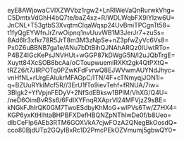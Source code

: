 eyE8AWjowaCVIXZWVbz1rgw2+LnRIWeVaQnRurwkVhg=
C5DmtxVdGhH4bQ7te/baZ4xz+R/WDLWqbFX9IYIzw6U=
JnCNL+T53gtbS3XvqtmCIqaWqsp24UvBmiTPCgnTt58=
t1fyQgEYWfnJrZrwOipnq1nvUuvWB1M3JerJr7+zuSs=
8Ad6Ir3xfkr78R5JrT8m3M3zNpSe+nZ3pfwZyVc6Vs8=
Px0Z6uBBNB7ga1e/ANu7bDtBihQJNAhARQz0IUwtRTo=
P4BZ4IGcKePsJNVHUt+wGGP87kDWgG5N/l2uJQbTrgE=
Xuytt84XcSOB8bcAa/oCToupwuemiRXKt2gk4QtPXtQ=
tRZ26/t7JIRPOTq0PZwKFdFvrwQ8EJWVwmAUYNdJhyc=
vnHfNL+rUrgEAIukrMFAGpC/ITN/4F+cTNmyqjJON1I=
q+BZUuRYklMcf5R//3ErU1fTo9ievTehf+fRNUA/7iw=
3BIgk2+YfVpjnFEDyV+2NfSdEBksw1BPlM/VhXG/Q4U=
/neD6OimBvRSs6/6FdIXYFnqRXAprVl24MFVjzZ9sBE=
kNGkFJhlrQK0GM7TwoESdbyKhMoG+wlPVs6Tw/Z7HX4=
KGP6yxKtHIhtaBHPBFXDefHBQNZpNThIwDe0f/b8Ueo=
dIbCeFIp6AEb3RTM6GOXVkA7cjwFOzA2QNegBkOosdQ=
cco80BjdUTp2GQyIBxRc1D2PmcPEkOZVmumj5gbwQY0=
